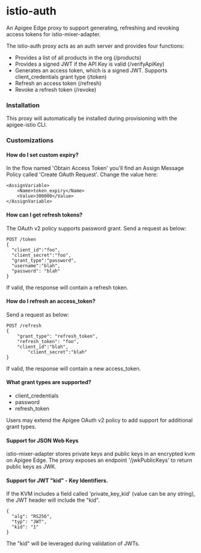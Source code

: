# istio-auth

An Apigee Edge proxy to support generating, refreshing and revoking access tokens for istio-mixer-adapter.

The istio-auth proxy acts as an auth server and provides four functions:

* Provides a list of all products in the org (/products)
* Provides a signed JWT if the API Key is valid (/verifyApiKey)
* Generates an access token, which is a signed JWT. Supports client_credentials grant type (/token)
* Refresh an access token (/refresh)
* Revoke a refresh token (/revoke)

### Installation

This proxy will automatically be installed during provisioning with the apigee-istio CLI.

### Customizations

#### How do I set custom expiry?

In the flow named 'Obtain Access Token' you'll find an Assign Message Policy called 'Create OAuth Request'. 
Change the value here:

    <AssignVariable>
        <Name>token_expiry</Name>
        <Value>300000</Value>
    </AssignVariable>


#### How can I get refresh tokens?

The OAuth v2 policy supports password grant. Send a request as below:

    POST /token
    {
      "client_id":"foo",
      "client_secret":"foo",
      "grant_type":"password",
      "username":"blah",
      "password": "blah"
    }

If valid, the response will contain a refresh token.

#### How do I refresh an access_token?

Send a request as below:

    POST /refresh
    {
        "grant_type": "refresh_token",
        "refresh_token": "foo",
        "client_id":"blah",
            "client_secret":"blah"
    }

If valid, the response will contain a new access_token.

#### What grant types are supported?

* client_credentials
* password
* refresh_token

Users may extend the Apigee OAuth v2 policy to add support for additional grant types.

#### Support for JSON Web Keys

istio-mixer-adapter stores private keys and public keys in an encrypted kvm on Apigee Edge. 
The proxy exposes an endpoint '/jwkPublicKeys' to return public keys as JWK.

#### Support for JWT "kid" - Key Identifiers. 

If the KVM includes a field called 'private_key_kid' (value can be any string), the JWT header will include the "kid".

    {
      "alg": "RS256",
      "typ": "JWT",
      "kid": "1"
    }

The "kid" will be leveraged during validation of JWTs.
